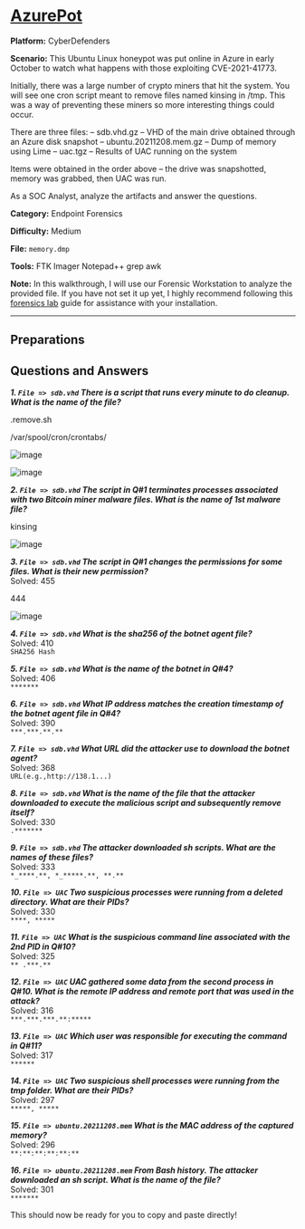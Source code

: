 # <a href="https://cyberdefenders.org/blueteam-ctf-challenges/azurepot/">AzurePot</a>

**Platform:** CyberDefenders

**Scenario:** This Ubuntu Linux honeypot was put online in Azure in early October to watch what happens with those exploiting CVE-2021-41773.

Initially, there was a large number of crypto miners that hit the system. You will see one cron script meant to remove files named kinsing in /tmp. This was a way of preventing these miners so more interesting things could occur.

There are three files:
    – sdb.vhd.gz – VHD of the main drive obtained through an Azure disk snapshot 
    – ubuntu.20211208.mem.gz – Dump of memory using Lime
    – uac.tgz – Results of UAC running on the system

Items were obtained in the order above – the drive was snapshotted, memory was grabbed, then UAC was run.

As a SOC Analyst, analyze the artifacts and answer the questions.

**Category:** Endpoint Forensics

**Difficulty:** Medium

**File:** `memory.dmp`

**Tools:** 
FTK Imager
Notepad++
grep
awk

**Note:** In this walkthrough, I will use our Forensic Workstation to analyze the provided file. If you have not set it up yet, I highly recommend following this [forensics lab](https://github.com/mmhgwyjs/forensics-lab/blob/main/README.md) guide for assistance with your installation.

---

## **Preparations**


## **Questions and Answers**

***1. `File => sdb.vhd` There is a script that runs every minute to do cleanup. What is the name of the file?***  

.remove.sh

/var/spool/cron/crontabs/

![image](https://github.com/user-attachments/assets/034c20d6-b8af-45b8-aa9f-208fd6cb53c3)

![image](https://github.com/user-attachments/assets/0d288c15-92c5-4af3-a5dd-85dc0ae1ce49)

***2. `File => sdb.vhd` The script in Q#1 terminates processes associated with two Bitcoin miner malware files. What is the name of 1st malware file?***  

kinsing

![image](https://github.com/user-attachments/assets/63a16bb6-f8b2-404a-a36a-b9cea01553a4)


***3. `File => sdb.vhd` The script in Q#1 changes the permissions for some files. What is their new permission?***  
Solved: 455  

444

![image](https://github.com/user-attachments/assets/77505a86-1bd9-4b3d-b9d5-d85fa695604e)

***4. `File => sdb.vhd` What is the sha256 of the botnet agent file?***  
Solved: 410  
`SHA256 Hash`  

***5. `File => sdb.vhd` What is the name of the botnet in Q#4?***  
Solved: 406  
`*******`  

***6. `File => sdb.vhd` What IP address matches the creation timestamp of the botnet agent file in Q#4?***  
Solved: 390  
`***.***.**.**`  

***7. `File => sdb.vhd` What URL did the attacker use to download the botnet agent?***  
Solved: 368  
`URL(e.g.,http://138.1...)`  

***8. `File => sdb.vhd` What is the name of the file that the attacker downloaded to execute the malicious script and subsequently remove itself?***  
Solved: 330  
`.*******`  

***9. `File => sdb.vhd` The attacker downloaded sh scripts. What are the names of these files?***  
Solved: 333  
`*_****.**, *_*****.**, **.**`  

***10. `File => UAC` Two suspicious processes were running from a deleted directory. What are their PIDs?***  
Solved: 330  
`****, *****`  

***11. `File => UAC` What is the suspicious command line associated with the 2nd PID in Q#10?***  
Solved: 325  
`** .***.**`  

***12. `File => UAC` UAC gathered some data from the second process in Q#10. What is the remote IP address and remote port that was used in the attack?***  
Solved: 316  
`***.***.***.**:*****`  

***13. `File => UAC` Which user was responsible for executing the command in Q#11?***  
Solved: 317  
`******`  

***14. `File => UAC` Two suspicious shell processes were running from the tmp folder. What are their PIDs?***  
Solved: 297  
`*****, *****`  

***15. `File => ubuntu.20211208.mem` What is the MAC address of the captured memory?***  
Solved: 296  
`**:**:**:**:**:**`  

***16. `File => ubuntu.20211208.mem` From Bash history. The attacker downloaded an sh script. What is the name of the file?***  
Solved: 301  
`*******`  


This should now be ready for you to copy and paste directly!

